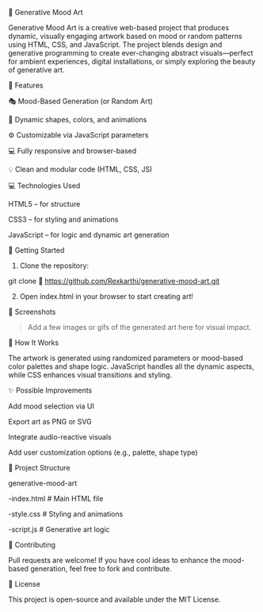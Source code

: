 🎨 Generative Mood Art

Generative Mood Art is a creative web-based project that produces dynamic, visually engaging artwork based on mood or random patterns using HTML, CSS, and JavaScript. The project blends design and generative programming to create ever-changing abstract visuals—perfect for ambient experiences, digital installations, or simply exploring the beauty of generative art.

🌟 Features

🎭 Mood-Based Generation (or Random Art)

🎨 Dynamic shapes, colors, and animations

⚙️ Customizable via JavaScript parameters

💻 Fully responsive and browser-based

💡 Clean and modular code (HTML, CSS, JS)


💻 Technologies Used

HTML5 – for structure

CSS3 – for styling and animations

JavaScript – for logic and dynamic art generation


🚀 Getting Started

1. Clone the repository:

git clone 📌
https://github.com/Rexkarthi/generative-mood-art.git


2. Open index.html in your browser to start creating art!



📸 Screenshots


> Add a few images or gifs of the generated art here for visual impact.



🔧 How It Works

The artwork is generated using randomized parameters or mood-based color palettes and shape logic. JavaScript handles all the dynamic aspects, while CSS enhances visual transitions and styling.

✨ Possible Improvements

Add mood selection via UI

Export art as PNG or SVG

Integrate audio-reactive visuals

Add user customization options (e.g., palette, shape type)


📂 Project Structure

generative-mood-art

-index.html  # Main HTML file

-style.css   # Styling and animations

-script.js   # Generative art logic


🤝 Contributing

Pull requests are welcome! If you have cool ideas to enhance the mood-based generation, feel free to fork and contribute.

📜 License

This project is open-source and available under the MIT License.
